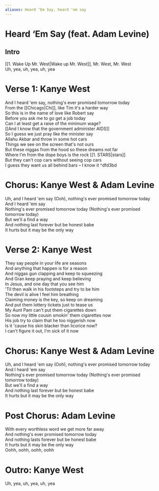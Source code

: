 ```yaml
---
aliases: Heard ‘Em Say, heard ‘em say
---
```


# Heard ‘Em Say (feat. Adam Levine)

## Intro

[[1. Wake Up Mr. West|Wake up Mr. West]], Mr. West, Mr. West  
Uh, yea, uh, yea, uh, yea  

# Verse 1: Kanye West

And I heard 'em say, nothing's ever promised tomorrow today  
From the [[Chicago|Chi]], like Tim it's a harder way  
So this is in the name of love like Robert say  
Before you ask me to go get a job today  
Can I at least get a raise of the minimum wage?  
[[And I know that the government administer AIDS]]  
So I guess we just pray like the minister say  
Allahu Akbar and throw in some hot cars  
Things we see on the screen that's not ours  
But these niggas from the hood so these dreams not far  
Where I'm from the dope boys is the rock [[1. STARS|stars]]  
But they can't cop cars without seeing cop cars  
I guess they want us all behind bars – I know it ^dfd3bd

# Chorus: Kanye West & Adam Levine

Uh, and I heard 'em say (Ooh), nothing's ever promised tomorrow today  
And I heard 'em say  
Nothing's ever promised tomorrow today (Nothing's ever promised tomorrow today)  
But we'll a find a way  
And nothing last forever but be honest babe  
It hurts but it may be the only way  

# Verse 2: Kanye West

They say people in your life are seasons  
And anything that happen is for a reason  
And niggas gun clapping and keep to squeezing  
And Gran keep praying and keep believing  
In Jesus, and one day that you see him  
'Til then walk in his footsteps and try to be him  
The devil is alive I feel him breathing  
Claiming money is the key, so keep on dreaming  
And put them lottery tickets just to tease us  
My Aunt Pam can't put them cigarettes down  
So now my little cousin smokin' them cigarettes now  
His job try to claim that he too niggerish now  
Is it 'cause his skin blacker than licorice now?  
I can't figure it out, I'm sick of it now  

# Chorus: Kanye West & Adam Levine

Uh, and I heard 'em say (Ooh), nothing's ever promised tomorrow today  
And I heard 'em say  
Nothing's ever promised tomorrow today (Nothing's ever promised tomorrow today)  
But we'll a find a way  
And nothing last forever but be honest babe  
It hurts but it may be the only way  

# Post Chorus: Adam Levine

With every worthless word we get more far away  
And nothing's ever promised tomorrow today  
And nothing lasts forever but be honest babe  
It hurts but it may be the only way  
Oohh, oohh, oohh, oohh

# Outro: Kanye West

Uh, yea, uh, yea, uh, yea
